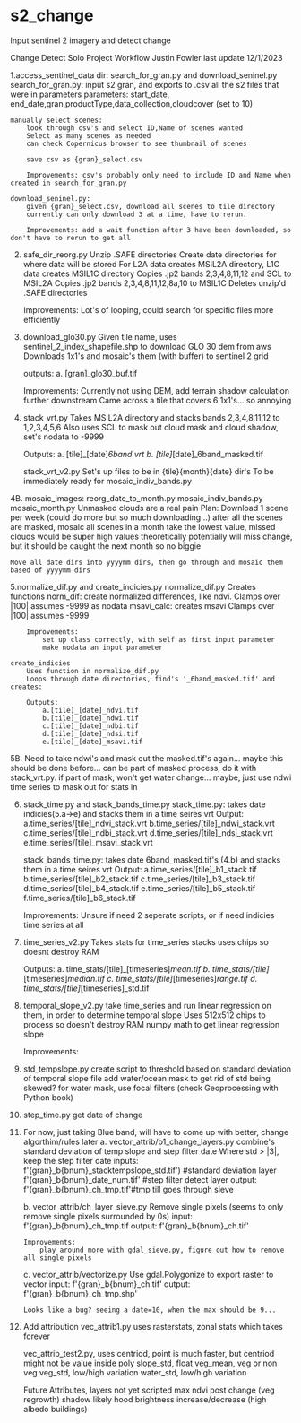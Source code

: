 # s2_change
Input sentinel 2 imagery and detect change 

Change Detect Solo Project Workflow
Justin Fowler
last update 12/1/2023

1.access_sentinel_data dir: search_for_gran.py and download_seninel.py
    search_for_gran.py:
        input s2 gran, and exports to .csv all the s2 files that were in parameters
            parameters: start_date, end_date,gran,productType,data_collection,cloudcover (set to 10)

    manually select scenes:
        look through csv's and select ID,Name of scenes wanted
        Select as many scenes as needed
        can check Copernicus browser to see thumbnail of scenes

        save csv as {gran}_select.csv

        Improvements: csv's probably only need to include ID and Name when created in search_for_gran.py

    download_seninel.py:
        given {gran}_select.csv, download all scenes to tile directory
        currently can only download 3 at a time, have to rerun.

        Improvements: add a wait function after 3 have been downloaded, so don't have to rerun to get all


2. safe_dir_reorg.py
    Unzip .SAFE directories
    Create date directories for where data will be stored
    For L2A data creates MSIL2A directory, L1C data creates MSIL1C directory
        Copies .jp2 bands 2,3,4,8,11,12 and SCL to MSIL2A
        Copies .jp2 bands 2,3,4,8,11,12,8a,10 to MSIL1C
    Deletes unzip'd .SAFE directories

    Improvements:
        Lot's of looping, could search for specific files more efficiently

3. download_glo30.py
    Given tile name, uses sentinel_2_index_shapefile.shp to download GLO 30 dem from aws
    Downloads 1x1's and mosaic's them (with buffer) to sentinel 2 grid

    outputs:
        a. [gran]_glo30_buf.tif

    Improvements:
        Currently not using DEM, add terrain shadow calculation further downstream
        Came across a tile that covers 6 1x1's... so annoying

4. stack_vrt.py
    Takes MSIL2A directory and stacks bands 2,3,4,8,11,12 to 1,2,3,4,5,6
    Also uses SCL to mask out cloud mask and cloud shadow, set's nodata to -9999

    Outputs:
        a.  [tile]_[date]_6band.vrt
        b.  [tile]_[date]_6band_masked.tif

    stack_vrt_v2.py
        Set's up files to be in {tile}\{month}\{date} dir's
        To be immediately ready for mosaic_indiv_bands.py

4B. mosaic_images:
    reorg_date_to_month.py
    mosaic_indiv_bands.py
    mosaic_month.py
    Unmasked clouds are a real pain
    Plan:
        Download 1 scene per week (could do more but so much downloading...)
        after all the scenes are masked, mosaic all scenes in a month
        take the lowest value, missed clouds would be super high values theoretically
            potentially will miss change, but it should be caught the next month so no biggie

    Move all date dirs into yyyymm dirs, then go through and mosaic them based of yyyymm dirs


5.normalize_dif.py and create_indicies.py
    normalize_dif.py
        Creates functions
        norm_dif: create normalized differences, like ndvi.
            Clamps over |100|
            assumes -9999 as nodata
        msavi_calc: creates msavi
            Clamps over |100|
            assumes -9999

        Improvements:
            set up class correctly, with self as first input parameter
            make nodata an input parameter

    create_indicies
        Uses function in normalize_dif.py
        Loops through date directories, find's '_6band_masked.tif' and creates:

        Outputs:
            a.[tile]_[date]_ndvi.tif
            b.[tile]_[date]_ndwi.tif
            c.[tile]_[date]_ndbi.tif
            d.[tile]_[date]_ndsi.tif
            e.[tile]_[date]_msavi.tif

5B. Need to take ndwi's and mask out the masked.tif's again... maybe this should be done before...
    can be part of masked process, do it with stack_vrt.py.
    if part of mask, won't get water change...
    maybe, just use ndwi time series to mask out for stats in

6. stack_time.py and stack_bands_time.py
    stack_time.py:
        takes date indicies(5.a->e) and stacks them in a time seires vrt
        Output:
            a.time_series/[tile]_ndvi_stack.vrt
            b.time_series/[tile]_ndwi_stack.vrt
            c.time_series/[tile]_ndbi_stack.vrt
            d.time_series/[tile]_ndsi_stack.vrt
            e.time_series/[tile]_msavi_stack.vrt

    stack_bands_time.py:
        takes date 6band_masked.tif's (4.b) and stacks them in a time seires vrt
        Output:
            a.time_series/[tile]_b1_stack.tif
            b.time_series/[tile]_b2_stack.tif
            c.time_series/[tile]_b3_stack.tif
            d.time_series/[tile]_b4_stack.tif
            e.time_series/[tile]_b5_stack.tif
            f.time_series/[tile]_b6_stack.tif

    Improvements:
        Unsure if need 2 seperate scripts, or if need indicies time series at all

7. time_series_v2.py
    Takes stats for time_series stacks
    uses chips so doesnt destroy RAM

    Outputs:
    a. time_stats/[tile]_[timeseries]_mean.tif
    b. time_stats/[tile]_[timeseries]_median.tif
    c. time_stats/[tile]_[timeseries]_range.tif
    d. time_stats/[tile]_[timeseries]_std.tif


8. temporal_slope_v2.py
    take time_series and run linear regression on them, in order to determine temporal slope
    Uses 512x512 chips to process so doesn't destroy RAM
    numpy math to get linear regression slope

    Improvements:

9. std_tempslope.py
    create script to threshold based on standard deviation of temporal slope file
    add water/ocean mask to get rid of std being skewed?
        for water mask, use focal filters (check Geoprocessing with Python book)

10. step_time.py
    get date of change

11. For now, just taking Blue band, will have to come up with better, change algorthim/rules later
    a. vector_attrib/b1_change_layers.py
        combine's standard deviation of temp slope and step filter date
        Where std > |3|, keep the step filter date
        inputs:
            f'{gran}_b{bnum}_stacktempslope_std.tif')   #standard deviation layer
            f'{gran}_b{bnum}_date_num.tif'              #step filter detect layer
        output:
            f'{gran}_b{bnum}_ch_tmp.tif'#tmp till goes through sieve

    b. vector_attrib/ch_layer_sieve.py
        Remove single pixels (seems to only remove single pixels surrounded by 0s)
        input: f'{gran}_b{bnum}_ch_tmp.tif
        output: f'{gran}_b{bnum}_ch.tif'

        Improvements:
            play around more with gdal_sieve.py, figure out how to remove all single pixels

    c. vector_attrib/vectorize.py
        Use gdal.Polygonize to export raster to vector
        input: f'{gran}_b{bnum}_ch.tif'
        output: f'{gran}_b{bnum}_ch_tmp.shp'

        Looks like a bug? seeing a date=10, when the max should be 9...

12. Add attribution
    vec_attrib1.py
        uses rasterstats, zonal stats which takes forever

    vec_attrib_test2.py, uses centriod, point is much faster, but centriod might not be value inside poly
        slope_std, float
        veg_mean, veg or non veg
        veg_std, low/high variation
        water_std, low/high variation


    Future Attributes, layers not yet scripted
        max ndvi post change (veg regrowth)
        shadow likely hood
        brightness increase/decrease (high albedo buildings)
